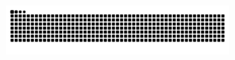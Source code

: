 <picture>
  <source media="(prefers-color-scheme: dark)" srcset="https://raw.githubusercontent.com/pepedd864/pepedd864/output/github-contribution-grid-snake-dark.svg">
  <source media="(prefers-color-scheme: light)" srcset="https://raw.githubusercontent.com/pepedd864/pepedd864/output/github-contribution-grid-snake.svg">
  <img alt="github contribution grid snake animation" src="https://raw.githubusercontent.com/pepedd864/pepedd864/output/github-contribution-grid-snake.svg">
</picture>